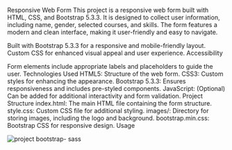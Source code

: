 Responsive Web Form
This project is a responsive web form built with HTML, CSS, and Bootstrap 5.3.3. It is designed to collect user information, including name, gender, selected courses, and skills. The form features a modern and clean interface, making it user-friendly and easy to navigate.

Built with Bootstrap 5.3.3 for a responsive and mobile-friendly layout.
Custom CSS for enhanced visual appeal and user experience.
Accessibility

Form elements include appropriate labels and placeholders to guide the user.
Technologies Used
HTML5: Structure of the web form.
CSS3: Custom styles for enhancing the appearance.
Bootstrap 5.3.3: Ensures responsiveness and includes pre-styled components.
JavaScript: (Optional) Can be added for additional interactivity and form validation.
Project Structure
index.html: The main HTML file containing the form structure.
style.css: Custom CSS file for additional styling.
images/: Directory for storing images, including the logo and background.
bootstrap.min.css: Bootstrap CSS for responsive design.
Usage
 
 ![project bootstrap- sass](https://github.com/TiagoPdaS/Form-with-bootstrap-and-sass/assets/77899501/361a72e0-78ff-4d53-89ec-e58789eda9a2)

